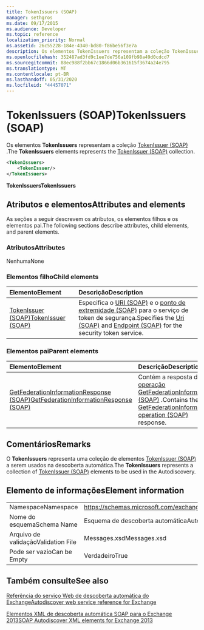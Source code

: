 ```yaml
---
title: TokenIssuers (SOAP)
manager: sethgros
ms.date: 09/17/2015
ms.audience: Developer
ms.topic: reference
localization_priority: Normal
ms.assetid: 26c55228-184e-4340-bd80-f86be56f3e7a
description: Os elementos TokenIssuers representam a coleção TokenIssuer (SOAP).
ms.openlocfilehash: 352487ad3fd9c1ee7de756a109fb98a49d0cdcd7
ms.sourcegitcommit: 88ec988f2bb67c1866d06b361615f3674a24e795
ms.translationtype: MT
ms.contentlocale: pt-BR
ms.lasthandoff: 05/31/2020
ms.locfileid: "44457071"
---
```

# <a name="tokenissuers-soap"></a><span data-ttu-id="086de-103">TokenIssuers (SOAP)</span><span class="sxs-lookup"><span data-stu-id="086de-103">TokenIssuers (SOAP)</span></span>

<span data-ttu-id="086de-104">Os elementos **TokenIssuers** representam a coleção [TokenIssuer (SOAP)](tokenissuer-soap.md) .</span><span class="sxs-lookup"><span data-stu-id="086de-104">The **TokenIssuers** elements represents the [TokenIssuer (SOAP)](tokenissuer-soap.md) collection.</span></span> 
  
```XML
<TokenIssuers>
    <TokenIssuer/>
</TokenIssuers>
```

 <span data-ttu-id="086de-105">**TokenIssuers**</span><span class="sxs-lookup"><span data-stu-id="086de-105">**TokenIssuers**</span></span>
## <a name="attributes-and-elements"></a><span data-ttu-id="086de-106">Atributos e elementos</span><span class="sxs-lookup"><span data-stu-id="086de-106">Attributes and elements</span></span>

<span data-ttu-id="086de-107">As seções a seguir descrevem os atributos, os elementos filhos e os elementos pai.</span><span class="sxs-lookup"><span data-stu-id="086de-107">The following sections describe attributes, child elements, and parent elements.</span></span>
  
### <a name="attributes"></a><span data-ttu-id="086de-108">Atributos</span><span class="sxs-lookup"><span data-stu-id="086de-108">Attributes</span></span>

<span data-ttu-id="086de-109">Nenhuma</span><span class="sxs-lookup"><span data-stu-id="086de-109">None</span></span>
  
### <a name="child-elements"></a><span data-ttu-id="086de-110">Elementos filho</span><span class="sxs-lookup"><span data-stu-id="086de-110">Child elements</span></span>

|<span data-ttu-id="086de-111">**Elemento**</span><span class="sxs-lookup"><span data-stu-id="086de-111">**Element**</span></span>|<span data-ttu-id="086de-112">**Descrição**</span><span class="sxs-lookup"><span data-stu-id="086de-112">**Description**</span></span>|
|:-----|:-----|
|[<span data-ttu-id="086de-113">TokenIssuer (SOAP)</span><span class="sxs-lookup"><span data-stu-id="086de-113">TokenIssuer (SOAP)</span></span>](tokenissuer-soap.md) <br/> |<span data-ttu-id="086de-114">Especifica o [URI (SOAP)](uri-soap.md) e o [ponto de extremidade (SOAP)](endpoint-soap.md) para o serviço de token de segurança.</span><span class="sxs-lookup"><span data-stu-id="086de-114">Specifies the [Uri (SOAP)](uri-soap.md) and [Endpoint (SOAP)](endpoint-soap.md) for the security token service.</span></span>  <br/> |
   
### <a name="parent-elements"></a><span data-ttu-id="086de-115">Elementos pai</span><span class="sxs-lookup"><span data-stu-id="086de-115">Parent elements</span></span>

|<span data-ttu-id="086de-116">**Elemento**</span><span class="sxs-lookup"><span data-stu-id="086de-116">**Element**</span></span>|<span data-ttu-id="086de-117">**Descrição**</span><span class="sxs-lookup"><span data-stu-id="086de-117">**Description**</span></span>|
|:-----|:-----|
|[<span data-ttu-id="086de-118">GetFederationInformationResponse (SOAP)</span><span class="sxs-lookup"><span data-stu-id="086de-118">GetFederationInformationResponse (SOAP)</span></span>](getfederationinformationresponse-soap.md) <br/> |<span data-ttu-id="086de-119">Contém a resposta de [operação GetFederationInformation (SOAP)](getfederationinformation-operation-soap.md) .</span><span class="sxs-lookup"><span data-stu-id="086de-119">Contains the [GetFederationInformation operation (SOAP)](getfederationinformation-operation-soap.md) response.</span></span>  <br/> |
   
## <a name="remarks"></a><span data-ttu-id="086de-120">Comentários</span><span class="sxs-lookup"><span data-stu-id="086de-120">Remarks</span></span>

<span data-ttu-id="086de-121">O **TokenIssuers** representa uma coleção de elementos [TokenIssuer (SOAP)](tokenissuer-soap.md) a serem usados na descoberta automática.</span><span class="sxs-lookup"><span data-stu-id="086de-121">The **TokenIssuers** represents a collection of [TokenIssuer (SOAP)](tokenissuer-soap.md) elements to be used in the Autodiscovery.</span></span> 
  
## <a name="element-information"></a><span data-ttu-id="086de-122">Elemento de informações</span><span class="sxs-lookup"><span data-stu-id="086de-122">Element information</span></span>

|||
|:-----|:-----|
|<span data-ttu-id="086de-123">Namespace</span><span class="sxs-lookup"><span data-stu-id="086de-123">Namespace</span></span>  <br/> |https://schemas.microsoft.com/exchange/2010/Autodiscover  <br/> |
|<span data-ttu-id="086de-124">Nome do esquema</span><span class="sxs-lookup"><span data-stu-id="086de-124">Schema Name</span></span>  <br/> |<span data-ttu-id="086de-125">Esquema de descoberta automática</span><span class="sxs-lookup"><span data-stu-id="086de-125">Autodiscover schema</span></span>  <br/> |
|<span data-ttu-id="086de-126">Arquivo de validação</span><span class="sxs-lookup"><span data-stu-id="086de-126">Validation File</span></span>  <br/> |<span data-ttu-id="086de-127">Messages.xsd</span><span class="sxs-lookup"><span data-stu-id="086de-127">Messages.xsd</span></span>  <br/> |
|<span data-ttu-id="086de-128">Pode ser vazio</span><span class="sxs-lookup"><span data-stu-id="086de-128">Can be Empty</span></span>  <br/> |<span data-ttu-id="086de-129">Verdadeiro</span><span class="sxs-lookup"><span data-stu-id="086de-129">True</span></span>  <br/> |
   
## <a name="see-also"></a><span data-ttu-id="086de-130">Também consulte</span><span class="sxs-lookup"><span data-stu-id="086de-130">See also</span></span>



[<span data-ttu-id="086de-131">Referência do serviço Web de descoberta automática do Exchange</span><span class="sxs-lookup"><span data-stu-id="086de-131">Autodiscover web service reference for Exchange</span></span>](autodiscover-web-service-reference-for-exchange.md)
  
[<span data-ttu-id="086de-132">Elementos XML de descoberta automática SOAP para o Exchange 2013</span><span class="sxs-lookup"><span data-stu-id="086de-132">SOAP Autodiscover XML elements for Exchange 2013</span></span>](soap-autodiscover-xml-elements-for-exchange-2013.md)

